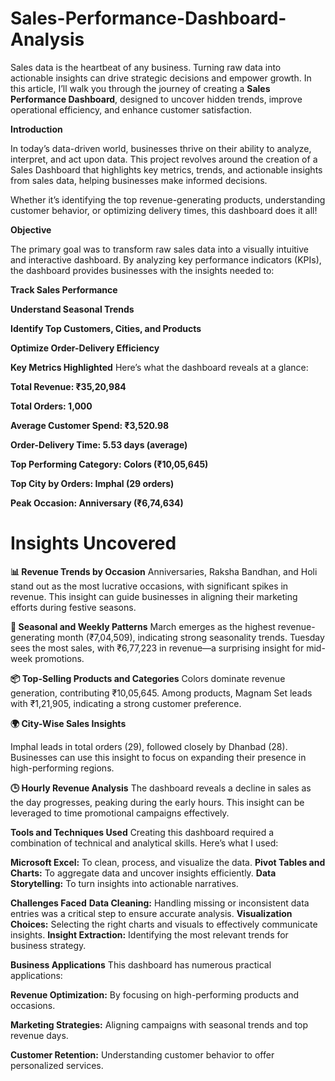 # Sales-Performance-Dashboard-Analysis

Sales data is the heartbeat of any business. Turning raw data into actionable insights can drive strategic decisions and empower growth. In this article, I’ll walk you through the journey of creating a 
__Sales Performance Dashboard__, designed to uncover hidden trends, improve operational efficiency, and enhance customer satisfaction.

**Introduction**

In today’s data-driven world, businesses thrive on their ability to analyze, interpret, and act upon data. This project revolves around the creation of a Sales Dashboard that highlights key metrics, trends, and actionable insights from sales data, helping businesses make informed decisions.

Whether it’s identifying the top revenue-generating products, understanding customer behavior, or optimizing delivery times, this dashboard does it all!

__Objective__

The primary goal was to transform raw sales data into a visually intuitive and interactive dashboard. By analyzing key performance indicators (KPIs), the dashboard provides businesses with the insights needed to:

__Track Sales Performance__

__Understand Seasonal Trends__

__Identify Top Customers, Cities, and Products__

__Optimize Order-Delivery Efficiency__

__Key Metrics Highlighted__
Here’s what the dashboard reveals at a glance:

__Total Revenue: ₹35,20,984__

__Total Orders: 1,000__

__Average Customer Spend: ₹3,520.98__

__Order-Delivery Time: 5.53 days (average)__

__Top Performing Category: Colors (₹10,05,645)__

__Top City by Orders: Imphal (29 orders)__

__Peak Occasion: Anniversary (₹6,74,634)__

# Insights Uncovered

__📊 Revenue Trends by Occasion__
Anniversaries, Raksha Bandhan, and Holi stand out as the most lucrative occasions, with significant spikes in revenue. This insight can guide businesses in aligning their marketing efforts during festive seasons.

__📅 Seasonal and Weekly Patterns__
March emerges as the highest revenue-generating month (₹7,04,509), indicating strong seasonality trends.
Tuesday sees the most sales, with ₹6,77,223 in revenue—a surprising insight for mid-week promotions.

__📦 Top-Selling Products and Categories__
Colors dominate revenue generation, contributing ₹10,05,645.
Among products, Magnam Set leads with ₹1,21,905, indicating a strong customer preference.

__🌍 City-Wise Sales Insights__

Imphal leads in total orders (29), followed closely by Dhanbad (28). Businesses can use this insight to focus on expanding their presence in high-performing regions.

__🕒 Hourly Revenue Analysis__
The dashboard reveals a decline in sales as the day progresses, peaking during the early hours. This insight can be leveraged to time promotional campaigns effectively.

__Tools and Techniques Used__
Creating this dashboard required a combination of technical and analytical skills. Here’s what I used:

__Microsoft Excel:__ To clean, process, and visualize the data.
__Pivot Tables and Charts:__ To aggregate data and uncover insights efficiently.
__Data Storytelling:__ To turn insights into actionable narratives.

__Challenges Faced__
__Data Cleaning:__ Handling missing or inconsistent data entries was a critical step to ensure accurate analysis.
__Visualization Choices:__ Selecting the right charts and visuals to effectively communicate insights.
__Insight Extraction:__ Identifying the most relevant trends for business strategy.

__Business Applications__
This dashboard has numerous practical applications:

__Revenue Optimization:__ By focusing on high-performing products and occasions.

__Marketing Strategies:__ Aligning campaigns with seasonal trends and top revenue days.

__Customer Retention:__ Understanding customer behavior to offer personalized services.
